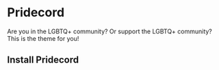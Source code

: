 # Pridecord
Are you in the LGBTQ+ community? Or support the LGBTQ+ community? This is the theme for you!

## Install Pridecord
